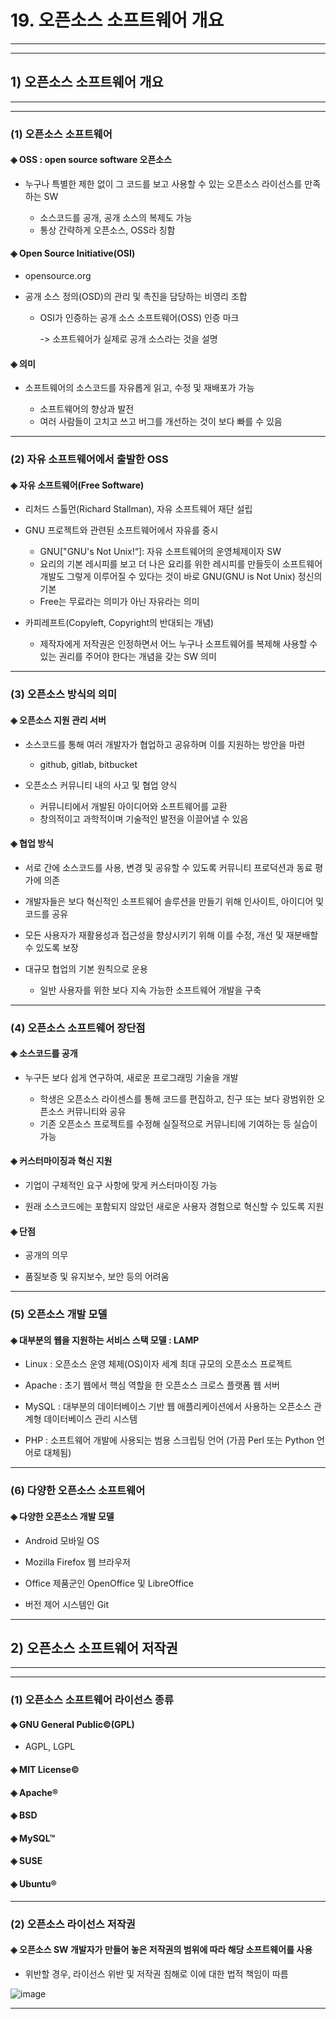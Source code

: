 # 19. 오픈소스 소프트웨어 개요
- - -
* * *
## 1) 오픈소스 소프트웨어 개요
- - -
* * *
### (1) 오픈소스 소프트웨어
#### ◈ OSS : open source software 오픈소스
  - 누구나 특별한 제한 없이 그 코드를 보고 사용할 수 있는 오픈소스 라이선스를 만족하는 SW

    - 소스코드를 공개, 공개 소스의 복제도 가능
    - 통상 간략하게 오픈소스, OSS라 칭함

#### ◈ Open Source Initiative(OSI)
  - opensource.org

  - 공개 소스 정의(OSD)의 관리 및 촉진을 담당하는 비영리 조합
    - OSI가 인증하는 공개 소스 소프트웨어(OSS) 인증 마크

      -> 소프트웨어가 실제로 공개 소스라는 것을 설명

#### ◈ 의미
  - 소프트웨어의 소스코드를 자유롭게 읽고, 수정 및 재배포가 가능

    - 소프트웨어의 향상과 발전
    - 여러 사람들이 고치고 쓰고 버그를 개선하는 것이 보다 빠를 수 있음
- - -
### (2) 자유 소프트웨어에서 출발한 OSS
#### ◈ 자유 소프트웨어(Free Software)
  - 리처드 스톨먼(Richard Stallman), 자유 소프트웨어 재단 설립
  - GNU 프로젝트와 관련된 소프트웨어에서 자유를 중시

    - GNU["GNU's Not Unix!“]: 자유 소프트웨어의 운영체제이자 SW
    - 요리의 기본 레시피를 보고 더 나은 요리를 위한 레시피를 만들듯이 소프트웨어 개발도 그렇게 이루어질 수 있다는 것이 바로 GNU(GNU is Not Unix) 정신의 기본
    - Free는 무료라는 의미가 아닌 자유라는 의미

  - 카피레프트(Copyleft, Copyright의 반대되는 개념)
    - 제작자에게 저작권은 인정하면서 어느 누구나 소프트웨어를 복제해 사용할 수 있는 권리를 주어야 한다는 개념을 갖는 SW 의미
- - -
### (3) 오픈소스 방식의 의미
#### ◈ 오픈소스 지원 관리 서버
  - 소스코드를 통해 여러 개발자가 협업하고 공유하며 이를 지원하는 방안을 마련

    - github, gitlab, bitbucket
  - 오픈소스 커뮤니티 내의 사고 및 협업 양식
    - 커뮤니티에서 개발된 아이디어와 소프트웨어를 교환
    - 창의적이고 과학적이며 기술적인 발전을 이끌어낼 수 있음
#### ◈ 협업 방식
  - 서로 간에 소스코드를 사용, 변경 및 공유할 수 있도록 커뮤니티 프로덕션과 동료 평가에 의존

  - 개발자들은 보다 혁신적인 소프트웨어 솔루션을 만들기 위해 인사이트, 아이디어 및 코드를 공유
  
  - 모든 사용자가 재활용성과 접근성을 향상시키기 위해 이를 수정, 개선 및 재분배할 수 있도록 보장
  
  - 대규모 협업의 기본 원칙으로 운용
    - 일반 사용자를 위한 보다 지속 가능한 소프트웨어 개발을 구축
- - -
### (4) 오픈소스 소프트웨어 장단점
#### ◈ 소스코드를 공개
  - 누구든 보다 쉽게 연구하여, 새로운 프로그래밍 기술을 개발

    - 학생은 오픈소스 라이센스를 통해 코드를 편집하고, 친구 또는 보다 광범위한 오픈소스 커뮤니티와 공유
    - 기존 오픈소스 프로젝트를 수정해 실질적으로 커뮤니티에 기여하는 등 실습이 가능
#### ◈ 커스터마이징과 혁신 지원
  - 기업이 구체적인 요구 사항에 맞게 커스터마이징 가능
  
  - 원래 소스코드에는 포함되지 않았던 새로운 사용자 경험으로 혁신할 수 있도록 지원
#### ◈ 단점
  - 공개의 의무
  
  - 품질보증 및 유지보수, 보안 등의 어려움
- - -
### (5) 오픈소스 개발 모델
#### ◈ 대부분의 웹을 지원하는 서비스 스택 모델 : LAMP
  - Linux : 오픈소스 운영 체제(OS)이자 세계 최대 규모의 오픈소스 프로젝트

  - Apache : 초기 웹에서 핵심 역할을 한 오픈소스 크로스 플랫폼 웹 서버

  - MySQL : 대부분의 데이터베이스 기반 웹 애플리케이션에서 사용하는 오픈소스 관계형 데이터베이스 관리 시스템

  - PHP : 소프트웨어 개발에 사용되는 범용 스크립팅 언어 (가끔 Perl 또는 Python 언어로 대체됨)
- - -
### (6) 다양한 오픈소스 소프트웨어
#### ◈ 다양한 오픈소스 개발 모델
  - Android 모바일 OS

  - Mozilla Firefox 웹 브라우저

  - Office 제품군인 OpenOffice 및 LibreOffice

  - 버전 제어 시스템인 Git
- - -
## 2) 오픈소스 소프트웨어 저작권
- - -
* * *
### (1) 오픈소스 소프트웨어 라이선스 종류
#### ◈ GNU General Public©(GPL)
  - AGPL, LGPL
#### ◈ MIT License©
#### ◈ Apache®
#### ◈ BSD
#### ◈ MySQL™
#### ◈ SUSE
#### ◈ Ubuntu®
- - -
### (2) 오픈소스 라이선스 저작권
#### ◈ 오픈소스 SW 개발자가 만들어 놓은 저작권의 범위에 따라 해당 소프트웨어를 사용
  - 위반할 경우, 라이선스 위반 및 저작권 침해로 이에 대한 법적 책임이 따름

![image](https://github.com/JD12321/1-2-STD/assets/127118453/152dbdf9-e88d-460c-bf09-18f8eb0a00da)
- - -
